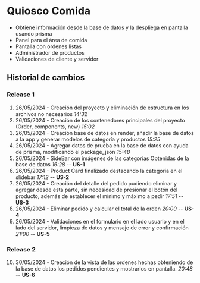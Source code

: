 # Quiosco Comida
- Obtiene información desde la base de datos y la despliega en pantalla usando prisma
- Panel para el área de comida 
- Pantalla con ordenes listas
- Administrador de productos
- Validaciones de cliente y servidor

## Historial de cambios
### Release 1
1. 26/05/2024 - Creación del proyecto y eliminación de estructura en los archivos no necesarios *14:32*
2. 26/05/2024 - Creación de los contenedores principales del proyecto (Order, components, new) *15:02*
3. 26/05/2024 - Creación base de datos en render, añadir la base de datos a la app y generar modelos de categoría y productos *15:25*
4. 26/05/2024 - Agregar datos de prueba en la base de datos con ayuda de prisma, modificando el package_json  *15:48*
5. 26/05/2024 - SideBar con imágenes de las categorías Obtenidas de la base de datos  *16:28*  -- **US-1**
6. 26/05/2024 - Product Card finalizado destacando la categoria en el slidebar  *17:12*  -- **US-2**
7. 26/05/2024 - Creación del detalle del pedido pudiendo eliminar y agregar desde esta parte, sin necesidad de presionar el botón del producto, además de establecer el mínimo y máximo a pedir  *17:51*  -- **US-3**
8. 26/05/2024 - Eliminar pedido y calcular el total de la orden  *20:00*  -- **US-4**
9. 26/05/2024 - Validaciones en el formulario en el lado usuario y en el lado del servidor, limpieza de datos y mensaje de error y confirmación  *21:00* -- **US-5**
### Release 2
10. 30/05/2024 - Creación de la vista de las ordenes hechas obteniendo de la base de datos los pedidos pendientes y mostrarlos en pantalla. *20:48* -- **US-6**